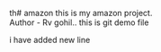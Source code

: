 th# amazon
this is my amazon project.
<br>
Author - Rv gohil..
this is git demo file


i have added new line 